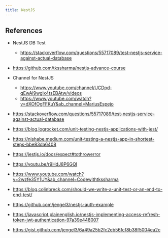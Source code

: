 ```yaml
---
title: NestJS
---
```


## References

- NestJS DB Test

  - https://stackoverflow.com/questions/55717089/test-nestjs-service-against-actual-database

- https://github.com/tkssharma/nestjs-advance-course

- Channel for NestJS

  - https://www.youtube.com/channel/UCDpd-qEwAI9wglx4tsEBAtw/videos
  - https://www.youtube.com/watch?v=dXOfOgFFKuY&ab_channel=MariusEspejo

- https://stackoverflow.com/questions/55717089/test-nestjs-service-against-actual-database

- https://blog.logrocket.com/unit-testing-nestjs-applications-with-jest/

- https://nishabe.medium.com/unit-testing-a-nestjs-app-in-shortest-steps-bbe83da6408

- https://jestjs.io/docs/expect#tothrowerror

- https://youtu.be/r9HdJ8P6GQI

- https://www.youtube.com/watch?v=2wzfe35Y1UY&ab_channel=Codewithtkssharma

- https://blog.colinbreck.com/should-we-write-a-unit-test-or-an-end-to-end-test/

- https://github.com/jengel3/nestjs-auth-example

- https://javascript.plainenglish.io/nestjs-implementing-access-refresh-token-jwt-authentication-97a39e448007
- https://gist.github.com/jengel3/6a49a25b2fc2eb56fcf8b38f5004ea2c
